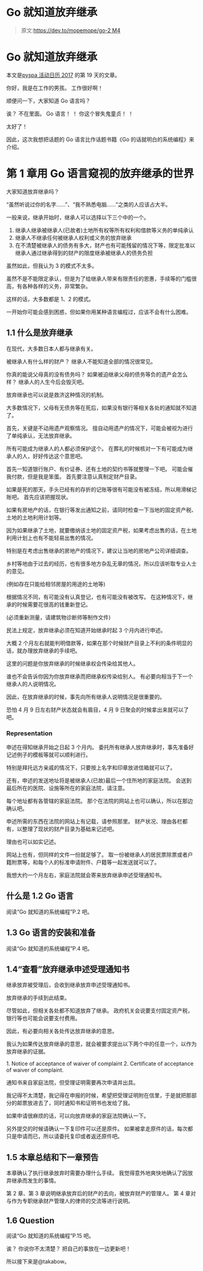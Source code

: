 # Go 就知道放弃继承

> 原文:[https://dev.to/mopemope/go-2 M4](https://dev.to/mopemope/go--2m4)

# Go 就知道放弃继承

本文是[pyspa 活动日历 2017](http://www.adventar.org/calendars/2258) 的第 19 天的文章。

你好，我是在工作的男孩。 工作很好啊！

顺便问一下，大家知道 Go 语言吗？

诶？ 不在里面。 Go 语言！ ！ 你这个冒失鬼童贞！ ！

太好了！

因此，这次我想把话题的 Go 语言比作话题书籍《Go 的话就明白的系统编程》来介绍。

# 第 1 章用 Go 语言窥视的放弃继承的世界

大家知道放弃继承吗？

“虽然听说过你的名字……”、“我不熟悉电脑……”之类的人应该占大半。

一般来说，继承开始时，继承人可以选择以下三个中的一个。

1.  继承人继承被继承人(已故者)土地所有权等所有权利和借款等义务的单纯承认
2.  继承人不继承任何被继承人权利或义务的放弃继承
3.  在不清楚被继承人的债务有多大，财产也有可能残留的情况下等，限定批准以继承人通过继承得到的财产的限度继承被继承人的债务负担

虽然如此，但我认为 3 的模式不太多。

虽然不是不能限定承认，但是为了给继承人带来有限责任的恩惠，手续等的门槛很高，有各种各样的义务，非常繁杂。

这样的话，大多数都是 1、2 的模式。

一开始你可能会感到困惑，但如果你用某种语言编程过，应该不会有什么困难。

## 1.1 什么是放弃继承

在现代，大多数日本人都与继承有关。

被继承人有什么样的财产？ 继承人不能知道全部的情况很常见。

你真的能说父母真的没有债务吗？ 如果被迫继承父母的债务等负的遗产会怎么样？ 继承人的人生今后会毁灭吧。

放弃继承也可以说是救济这种情况的机制。

大多数情况下，父母有无债务等在死后，如果没有银行等相关各处的通知就不知道了。

首先，关键是不动用遗产观察情况。 擅自动用遗产的情况下，可能会被视为进行了单纯承认，无法放弃继承。

所有可能成为继承人的人都必须保护这个。 在葬礼的时候核对一下有可能成为继承人的人，好好传达这个意思吧。

首先一知道银行账户、有价证券、还有土地的契约书等就整理一下吧。 可能会催我付款，但是我是笨蛋。 首先要注意认真制定财产目录。

如果是死的那天，手头已经有的存折的记账等很有可能没有被冻结，所以用滑梯记账吧。 首先应该把握现状。

如果有房地产的话，在银行等发出通知之前，请同时检查一下当地的固定资产税、土地的土地利用计划等。

因为如果继承了土地，就要缴纳该土地的固定资产税，如果考虑出售的话，在土地利用计划上也有不能轻易出售的情况。

特别是在考虑出售继承的房地产的情况下，建议让当地的房地产公司详细调查。

乡村等地由于过去的经历，也有很多地方杂乱无章的情况，所以应该听取专业人士的意见。

(例如存在只能给相邻房屋的用途的土地等)

根据情况不同，有可能没有认真登记，也有可能没有被改写。 在这种情况下，继承的时候需要花很高的钱重新登记。

(必须重新测量，请建筑物诊断师等制作文件)

民法上规定，放弃继承必须在知道开始继承时起 3 个月内进行申述。

大概 2 个月左右就能判明借款等，如果在那个时候财产目录上不利的条件明显的话，就办理放弃继承的手续吧。

这里的问题是你放弃继承的时候继承权会传染给其他人。

谁也不会告诉你因为你放弃继承而把继承权传染给别人。 有必要向相当于下一个继承人的人说明情况。

因此，在放弃继承的时候，事先向所有继承人说明情况是很重要的。

恐怕 4 月 9 日左右财产状态就会有眉目，4 月 9 日聚会的时候拿出来就可以了吧。

### [](#%E7%94%B3%E8%BF%B0)Representation

申述在得知继承开始之日起 3 个月内。 委托所有继承人放弃继承时，事先准备好记述例子的模板等就可以顺利进行。

特别是拜托远方亲戚的情况下，只要按上名字和印章放进信箱就可以了。

还有，申述的发送地址将是被继承人(已故)最后一个住所地的家庭法院。 会送到最后所在的医院、设施等所在的家庭法院，请注意。

每个地址都有各管辖的家庭法院。 那个在法院的网站上也可以确认，所以在那边确认吧。

申述所需的东西在法院的网站上有记载，请参照那里。 财产状况、理由各栏都有，以整理了现状的财产目录为基础来记述吧。

理由也可以如实记述。

网站上也有，但同样的文件一份就足够了。 取一份被继承人的居民票除票或者户籍附票等，和每个人的标准申请附件、户籍等一起发送就可以了。

我想大约一个月左右，家庭法院就会寄来放弃继承申述受理通知书。

## 什么是 1.2 Go 语言

阅读“Go 就知道的系统编程”P.2 吧。

## 1.3 Go 语言的安装和准备

阅读“Go 就知道的系统编程”P.4 吧。

## 1.4“查看”放弃继承申述受理通知书

继承放弃被受理后，会收到继承放弃申述受理通知书。

放弃继承的手续到此结束。

尽管如此，但相关各处都不知道放弃了继承。 政府机关会说要支付固定资产税，银行等也可能会说要支付费用。

因此，有必要向相关各处传达放弃继承的意思。

我认为如果传达放弃继承的意思，就会被要求提出以下两个中的任意一个，以作为放弃继承的证据。

1\. Notice of acceptance of waiver of complaint
2\. Certificate of acceptance of waiver of complaint.

通知书来自家庭法院，但受理证明需要再次申请并出具。

我记得不太清楚，我记得在申报的时候，希望把受理证明附在信里，于是就把那部分的邮票放进去了，同时通知书和证明书也发给了我。

如果申请很麻烦的话，可以向放弃继承的家庭法院确认一下。

另外提交的时候请确认一下复印件可以还是原件。 如果被拿走原件的话，每次都只是申请而已，所以请委托复印或者返还原件吧。

## 1.5 本章总结和下一章预告

本章确认了执行继承放弃时需要办理什么手续。 我觉得意外地爽快地确认了因放弃继承而发生的事情。

第 2 章、第 3 章说明继承放弃后的财产的去向，被放弃财产的管理人。
第 4 章对与作为专职继承财产管理人的律师的交流等进行说明。

## [](#16-%E5%95%8F%E9%A1%8C)1.6 Question

阅读“Go 就知道的系统编程”P.15 吧。

诶？ 你说你不太清楚？ 把自己的事放在一边更新吧！

所以接下来是@takabow。